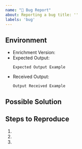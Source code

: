 ```yaml
---
name: "🐞 Bug Report"
about: Reporting a bug title: ''
labels: 'bug'
---
```


<!--- Provide a general summary of the issue in the Title above -->

## Environment

* Enrichment Version: <!--- Provide enrichment version -->
* Expected Output: <!--- Provide the expected output -->
    ```
    Expected Output Example
    ```
* Received Output: <!--- Provide the received output -->
    ```
    Output Received Example
    ```

## Possible Solution

<!--- Not required, but suggest a fix/reason for the bug, -->

## Steps to Reproduce

<!--- Provide a link to a live example, or an unambiguous set of steps to -->
<!--- reproduce this bug. Include code to reproduce, if relevant -->

1.
2.
3.
